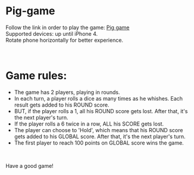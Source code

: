 # Pig-game
Follow the link in order to play the game: <a href="https://artem-str-31.github.io/Pig-game/">Pig game</a><br>
Supported devices: up until iPhone 4.<br>
Rotate phone horizontally for better experience.<br>

<br>

# Game rules:
- The game has 2 players, playing in rounds.<br>
- In each turn, a player rolls a dice as many times as he whishes. Each result gets added to his ROUND score.<br>
- BUT, if the player rolls a 1, all his ROUND score gets lost. After that, it's the next player's turn.<br>
- If the player rolls a 6 twice in a row, ALL his SCORE gets lost.<br>
- The player can choose to 'Hold', which means that his ROUND score gets added to his GLOBAL score. After that, it's the next player's turn.<br>
- The first player to reach 100 points on GLOBAL score wins the game.<br>

<br>

Have a good game!
